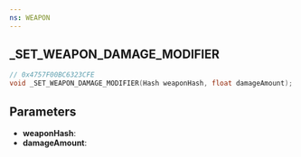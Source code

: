 ```yaml
---
ns: WEAPON
---
```

## _SET_WEAPON_DAMAGE_MODIFIER

```c
// 0x4757F00BC6323CFE
void _SET_WEAPON_DAMAGE_MODIFIER(Hash weaponHash, float damageAmount);
```


## Parameters
* **weaponHash**: 
* **damageAmount**: 

